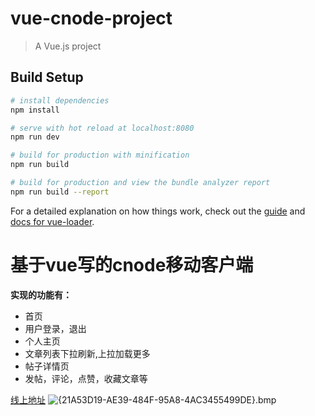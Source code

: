 # vue-cnode-project

> A Vue.js project

## Build Setup

``` bash
# install dependencies
npm install

# serve with hot reload at localhost:8080
npm run dev

# build for production with minification
npm run build

# build for production and view the bundle analyzer report
npm run build --report
```

For a detailed explanation on how things work, check out the [guide](http://vuejs-templates.github.io/webpack/) and [docs for vue-loader](http://vuejs.github.io/vue-loader).

# 基于vue写的cnode移动客户端

**实现的功能有：**
* 首页
* 用户登录，退出
* 个人主页
* 文章列表下拉刷新,上拉加载更多
* 帖子详情页
* 发帖，评论，点赞，收藏文章等

[线上地址](https://0x9.me/IREGd)
![{21A53D19-AE39-484F-95A8-4AC3455499DE}.bmp](//dn-cnode.qbox.me/FjX8M6vC3xR2N1G--vAp3gFskjjg)